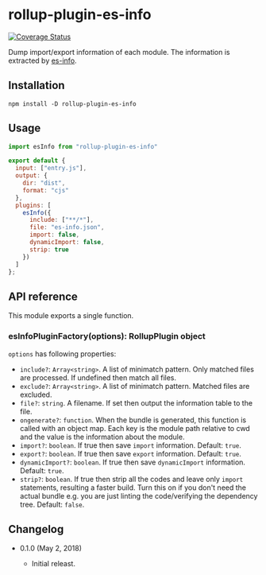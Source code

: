 rollup-plugin-es-info
=====================

[![Coverage Status](https://coveralls.io/repos/github/eight04/rollup-plugin-es-info/badge.svg?branch=master)](https://coveralls.io/github/eight04/rollup-plugin-es-info?branch=master)

Dump import/export information of each module. The information is extracted by [es-info](https://github.com/eight04/es-info).

Installation
------------

```
npm install -D rollup-plugin-es-info
```

Usage
-----

```js
import esInfo from "rollup-plugin-es-info"

export default {
  input: ["entry.js"],
  output: {
    dir: "dist",
    format: "cjs"
  },
  plugins: [
    esInfo({
      include: ["**/*"],
      file: "es-info.json",
      import: false,
      dynamicImport: false,
      strip: true
    })
  ]
};
```

API reference
-------------

This module exports a single function.

### esInfoPluginFactory(options): RollupPlugin object

`options` has following properties:

* `include?`: `Array<string>`. A list of minimatch pattern. Only matched files are processed. If undefined then match all files.
* `exclude?`: `Array<string>`. A list of minimatch pattern. Matched files are excluded.
* `file?`: `string`. A filename. If set then output the information table to the file.
* `ongenerate?`: `function`. When the bundle is generated, this function is called with an object map. Each key is the module path relative to cwd and the value is the information about the module.
* `import?`: `boolean`. If true then save `import` information. Default: `true`.
* `export?`: `boolean`. If true then save `export` information. Default: `true`.
* `dynamicImport?`: `boolean`. If true then save `dynamicImport` information. Default: `true`.
* `strip?`: `boolean`. If true then strip all the codes and leave only `import` statements, resulting a faster build. Turn this on if you don't need the actual bundle e.g. you are just linting the code/verifying the dependency tree. Default: `false`.

Changelog
---------

* 0.1.0 (May 2, 2018)

  - Initial releast.
